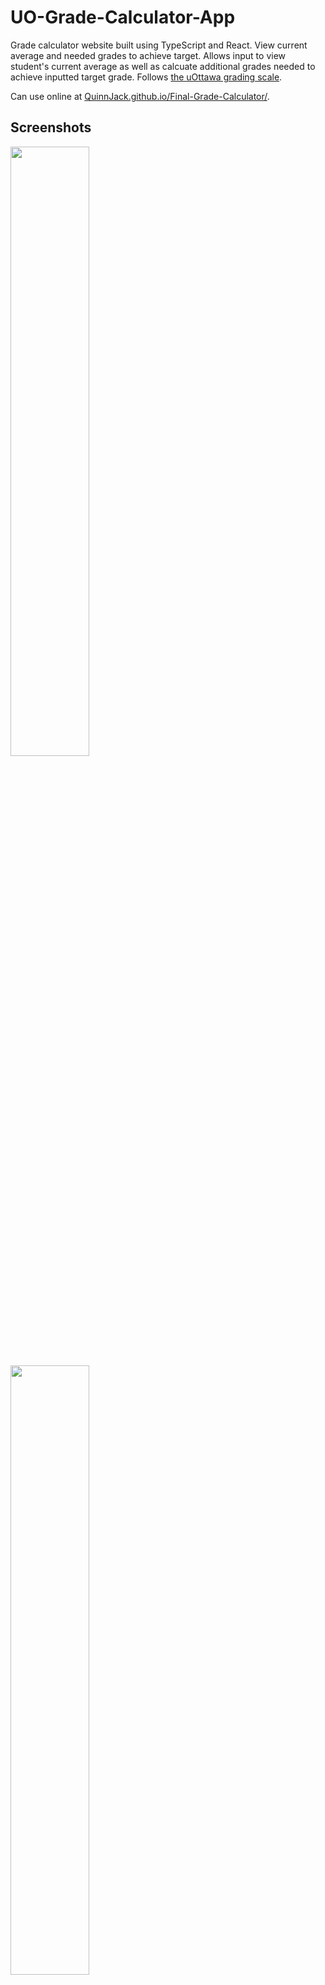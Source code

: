 # UO-Grade-Calculator-App
Grade calculator website built using TypeScript and React. View current average and needed grades to achieve target. Allows input to view student's current average as well as calcuate additional grades needed to achieve inputted target grade. Follows [the uOttawa grading scale](https://www.uottawa.ca/about-us/policies-regulations/academic-regulations/a-3-grading-system).

Can use online at [QuinnJack.github.io/Final-Grade-Calculator/](https://quinnjack.github.io/Final-Grade-Calculator/).

## Screenshots
<img src="https://i.imgur.com/u6zQ2lb.png" width=50% height=50%>


<img src="https://i.imgur.com/ypKNvvS.png" width=50% height=50%>


